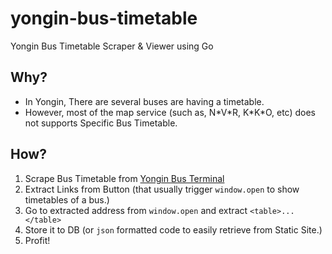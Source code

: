 # yongin-bus-timetable

Yongin Bus Timetable Scraper &amp; Viewer using Go

## Why?

* In Yongin, There are several buses are having a timetable.
* However, most of the map service (such as, N\*V\*R, K\*K\*O, etc) does not supports
Specific Bus Timetable.

## How?

1. Scrape Bus Timetable from [Yongin Bus Terminal](http://knyongintr.co.kr)
2. Extract Links from Button (that usually trigger `window.open` to show timetables of a bus.)
3. Go to extracted address from `window.open` and extract `<table>...</table>`
4. Store it to DB (or `json` formatted code to easily retrieve from Static Site.)
5. Profit!
